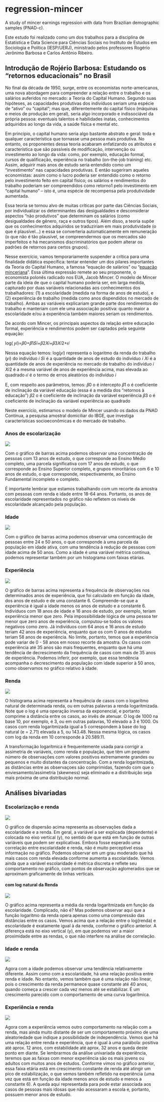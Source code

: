 # regression-mincer
A study of mincer earnings regression with data from Brazilian demographic samples (PNAD-c).

Este estudo foi realizado como um dos trabalhos para a disciplina de Estatística e Data Science para Ciências Sociais no Instituto de Estudos em Sociologia e Política (IESP/UERJ), ministrado pelos professores Rogério Jerônimo Barbosa e Carlos Antônio Ribeiro.

## Introdução de Rojério Barbosa: Estudando os “retornos educacionais” no Brasil
No final da década de 1950, surge, entre os economistas norte-americanos, uma nova abordagem para compreender a relação entre o trabalho e os salários auferidos no mercado: a Teoria do Capital Humano. Segundo suas hipóteses, as capacidades produtivas dos indivíduos seriam uma espécie de “ativo” ou “capital”; mas que, diferentemente do capital físico (máquinas e meios de produção em geral), seria algo incorporado e indissociável da própria pessoa: eventuais talentos e habilidades inatas, conhecimentos adquiridos ao longo da vida, a saúde física e mental etc.

Em princípio, o capital humano seria algo bastante abstrato e geral: toda e qualquer característica que tornasse uma pessoa mais produtiva. No entanto, os proponentes dessa teoria acabaram enfatizando os atributos e característica que são passíveis de modificação, intervenção ou investimento ao longo da vida: como, por exemplo, educação formal, cursos de qualificação, experiência no trabalho (on-the-job training) etc. Assim, adquirir mais anos de estudo seria entendido como um “investimento” nas capacidades produtivas. E então sugeriram aqueles economistas: assim como o lucro poderia ser entendido como o retorno pelo investimento feito em capital físico; os salários e rendimentos do trabalho poderiam ser compreendidos como retorno1 pelo investimento em “capital humano” – isto é, uma espécie de recompensa pela produtividade aumentada.

Essa teoria se tornou alvo de muitas críticas por parte das Ciências Sociais, por individualizar os determinantes das desigualdades e desconsiderar aspectos “não produtivos” que determinam os salários (como desigualdades de gênero, raça e outros tipos). Além disso, a teoria supõe que os conhecimentos adquiridos se traduziriam em mais produtividade (o que é plausível...) e essa se converteria automaticamente em remuneração (o que não é tão plausível, se compreendermos que os mercados são imperfeitos e há mecanismos discriminatórios que podem alterar os padrões de retornos para certos grupos).

Nesse exercício, vamos temporariamente suspender a crítica para uma finalidade didática específica: tentar entender um dos pilares importantes da Teoria do Capital Humano, a famosa “equação de salários” ou “[equação minceriana](https://en.wikipedia.org/wiki/Mincer_earnings_function)”. Essa última expressão remete ao seu proponente, o economista polonês radicado nos EUA, Jacob Mincer. O modelo de Mincer parte da ideia de que o capital humano poderia ser, em larga medida, capturado por duas variáveis relacionadas aos conhecimentos dos trabalhadores: (1) a escolaridade (medida na forma de anos de estudo), e (2) experiência de trabalho (medida como anos dispendidos no mercado de trabalho). Ambas as variáveis explicariam grande parte dos rendimentos do trabalho e manteriam com ele uma associação positiva: quanto maior a escolaridade e/ou a experiência também maiores seriam os rendimentos.

De acordo com Mincer, os principais aspectos da relação entre educação formal, experiência e rendimentos podem ser captados pela seguinte equação:

log( 𝑦𝑖)=𝛽0+𝛽1𝑆𝑖+𝛽2𝑋𝑖+𝛽3𝑋𝑖2+𝜖𝑖

Nessa equação temos:
log(𝑦𝑖) representa o logaritmo da renda do trabalho (𝑦𝑖) do indivíduo 𝑖
𝑆𝑖 é a quantidade de anos de estudo do indivíduo 𝑖
𝑋𝑖 é a quantidade de anos de experiência no mercado de trabalho do indivíduo 𝑖
𝑋𝑖2 é a mesma variável de anos de experiência acima, mas elevada ao quadrado
𝜖𝑖 é o termo de erros aleatórios do indivíduo 𝑖

E, com respeito aos parâmetros, temos:
𝛽0 o é intercepto
𝛽1 o é coeficiente de inclinação da variável educação (essa é a medida dos “retornos à educação”)
𝛽2 o é coeficiente de inclinação da variável experiência
𝛽3 o é coeficiente de inclinação da variável experiência ao quadrado

Neste exercício, estimamos o modelo de Mincer usando os dados da PNAD Contínua, a pesquisa amostral domiciliar do IBGE, que investiga características socioeconômicas e do mercado de trabalho.

### Anos de escolarização

<img src="https://github.com/victorgalcantara/regression-mincer/blob/main/assets/anos-est-2019.png"/>

Com o gráfico de barras acima podemos observar uma concentração de pessoas com 13 anos de estudo, o que corresponde ao Ensino Médio completo, uma parcela significativa com 17 anos de estudo, o que corresponde ao Ensino Superior completo, e grupos minoritários com 6 e 10 anos de estudo, o que corresponde, respectivamente, ao Ensino Fundamental incompleto e completo.

É importante lembrar que estamos trabalhando com um recorte da amostra com pessoas com renda e idade entre 18-64 anos. Portanto, os anos de escolaridade representados no gráfico não refletem os níveis de escolaridade alcançado pela população.

### Idade

<img src="https://github.com/victorgalcantara/regression-mincer/blob/main/assets/pnad-idade-2019.png"/>

Com o gráfico de barras acima podemos observar uma concentração de pessoas entre 24 e 50 anos, o que corresponde à uma parcela da população em idade ativa, com uma tendência à redução de pessoas com idade acima de 50 anos. Como a idade é uma variável métrica contínua, podemos representar também por um histograma com faixas etárias.

### Experiência

<img src="https://github.com/victorgalcantara/regression-mincer/blob/main/assets/pnad-exp-2019.png"/>

O gráfico de barras acima representa a frequência de observações nos determinados anos de experiência, que foi calculado em função da idade, dos anos de estudo e de uma constante 6. Compreende-se que a experiência é igual a idade menos os anos de estudo e a constante 6. Indivíduos com 18 anos de idade e 16 anos de estudo, por exemplo, teriam experiência menor que zero. Pela impossibilidade lógica de uma pessoa ter menor que zero anos de experiência, computou-se todos os valores negativos como zero. Já indivíduos com 64 anos e 16 anos de estudo teriam 42 anos de experiência, enquanto que os com 0 anos de estudos teriam 58 anos de experiência. No limite, portanto, temos que a experiência pode variar de 0 - 58 anos em nosso recorte da amostra. Os casos com experiência até 35 anos são mais frequentes, enquanto que há uma tendência de decrescimento da frequência de casos com mais de 35 anos de experiência. Podemos inferir, por exemplo, que essa tendência acompanha o decrescimento da população com idade superior à 50 anos, como observamos no gráfico relativo à idade.

### Renda

<img src="https://github.com/victorgalcantara/regression-mincer/blob/main/assets/ln-renda.png"/>

O histograma acima representa a frequência de casos com o logarítmo natural de determinada renda, ou em outras palavras a renda logaritmizada. Note que o log é uma operação inversa da exponencial, e portanto comprime a distância entre os casos, ao invês de atenuar. O log de 1000 na base 10, por exemplo, é 3, ou em outras palavras, 10 elevado a 3 é 1000.  Os casos com renda logaritmizada igual a 5 correspondem à base do log natural (e = 2.71) elevada a 5, ou 143.48. Nessa mesma lógica, os casos com log da renda em 10 corresponde à 20.589.11.

A transformação logarítmica é frequentemente usada para corrigir a assimetria de variáveis, como renda e população, que têm um pequeno número de observações com valores positivos extremamente grandes ou pequenos e muito distantes da concentração. Com a renda logaritmizada, as distâncias entre as observaçoes são comprimidas, fazendo com que o enviesamento/assimetria (skewness) seja eliminado e a distribuição seja mais próxima de uma distribuição normal.

## Análises bivariadas
### Escolarização e renda

<img src="https://github.com/victorgalcantara/regression-mincer/blob/main/assets/media-renda-escol.png"/>

O gráfico de dispersão acima representa as observações dada a escolaridade e a renda. Em geral, a variável a ser explicada (dependente) é colocada no eixo vertical (y), no sentido de que está em função de outras variáveis que podem ser explicativas. Embora fosse esperado uma correlação entre escolaridade e renda, não é muito perceptível essa informação no gráfico. Podemos observar em um grau moderado que há mais casos com renda elevada conforme aumenta a escolaridade. Vemos ainda que a variável escolaridade é métrica discreta e reflete seu comportamento no gráfico, com pontos de observação aglomerados que se aproximam graficamente de linhas verticais.

#### com log natural da Renda

<img src="https://github.com/victorgalcantara/regression-mincer/blob/main/assets/me-lnrenda-escol.png"/>

O gráfico acima representa a média da renda logaritmizada em função da escolaridade. Complicado, não é? Mas podemos observar aqui que a função logaritmo da renda opera apenas como uma compressão das distâncias entre os casos. Vemos acima que a relação entre o log(renda) e escolaridade é exatamente igual à da renda, conforme o gráfico anterior. A diferença está no eixo vertical (y), em que podemos ver a maior proximidade entre as rendas, o que não interfere na análise de correlação.

### Idade e renda

<img src="https://github.com/victorgalcantara/regression-mincer/blob/main/assets/me-renda-idade.png"/>

Agora com a idade podemos observar uma tendência relativamente diferente. Assim como com a escolaridade, há uma relação positiva entre renda e idade. No entanto, vemos também que é uma relação não linear, pois o crescimento da renda permanece quase constante até 40 anos, quando começa a crescer cada vez menos até se estabilizar. É um crescimento parecido com o comportamento de uma curva logarítmica.

### Experiência e renda

<img src="https://github.com/victorgalcantara/regression-mincer/blob/main/assets/me-renda-exp.png"/>

Agora com a experiência vemos outro comportamento na relação com a renda, mas ainda muito distante de ser um comportamento próximo de uma aleatoriedade que indique a possibilidade de independência. Vemos que há uma relação entre renda e experiência, que é igual à uma parábola: positiva até aprox. 12 anos, com estabilidade até aprox. 32 anos e queda deste ponto em diante. Se lembrarmos da análise univariada da experiência, teremos que as faixas com menor experiência são os mais jovens ou adultos com muitos anos de estudos. Conforme vimos no gráfico anterior, essa faixa etária está em crescimento constante de renda até atingir um pico de estabilização, o que vemos também refletido na experiência (uma vez que está em função da idade menos anos de estudo e menos a constante 6). A queda aqui representada para pode estar associada aos casos de pessoas mais idosas que não acessaram a escola e, portanto, possuem menor anos de estudo.
